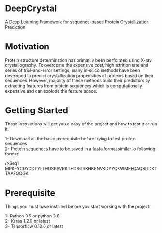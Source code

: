 # DeepCrystal
A Deep Learning Framework for sequence-based Protein Crystallization Prediction

# Motivation

Protein structure determination has primarily been performed using X-ray crystallography. To overcome the expensive cost, high attrition rate and series of trial-and-error settings, many in-silico methods have been developed to predict crystallization propensities of proteins based on their sequences. However, majority of these methods build their predictors by extracting features from protein sequences which is computationally expensive and can explode the feature space.

# Getting Started

These instructions will get you a copy of the project and how to test it or run it.

1- Download all the basic prerequisite before trying to test protein sequences <br />
2- Protein sequences have to be saved in a fasta format similar to following format: <br />

/>Seq1 <br />
MPKFYCDYCDTYLTHDSPSVRKTHCSGRKHKENVKDYYQKWMEEQAQSLIDKTTAAFQQGK


# Prerequisite

Things you must have installed before you start working with the project:

 1- Python 3.5 or python 3.6 <br />
 2- Keras 1.2.0 or latest <br />
 3- Tensorflow 0.12.0 or latest

